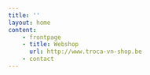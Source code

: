```yaml
---
title: ''
layout: home
content:
    - frontpage
    - title: Webshop
      url: http://www.troca-vn-shop.be
    - contact
---
```

